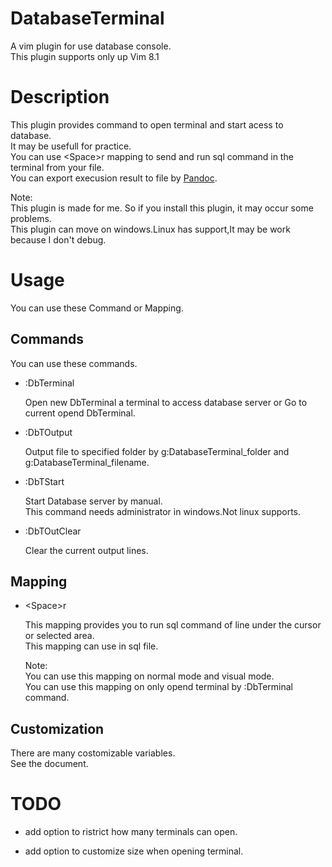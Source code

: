 # DatabaseTerminal

A vim plugin for use database console.  
This plugin supports only up Vim 8.1  

# Description

This plugin provides command to open terminal and start acess to database.  
It may be usefull for practice.  
You can use \<Space>r mapping to send and run sql command in the terminal from your file.  
You can export execusion result to file by [Pandoc](https://pandoc.org/).  

Note:  
This plugin is made for me. So if you install this plugin, it may occur some problems.  
This plugin can move on windows.Linux has support,It may be work because I don't debug.  

# Usage

You can use these Command or Mapping.  

## Commands

You can use these commands.  

+ :DbTerminal

    Open new DbTerminal a terminal to access database server or Go to current opend DbTerminal.  

+ :DbTOutput

    Output file to specified folder by g:DatabaseTerminal_folder and g:DatabaseTerminal_filename.  

+ :DbTStart

    Start Database server by manual.  
    This command needs administrator in windows.Not linux supports.  

+ :DbTOutClear

    Clear the current output lines.  

## Mapping

+ \<Space>r

    This mapping provides you to run sql command of line under the cursor or selected area.  
    This mapping can use in sql file.

    Note:  
    You can use this mapping on normal mode and visual mode.  
    You can use this mapping on only opend terminal by :DbTerminal command.  

## Customization

There are many costomizable variables.  
See the document.  

# TODO

+ add option to ristrict how many terminals can open.

+ add option to customize size when opening terminal.


